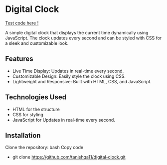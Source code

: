 # Digital Clock
[Test code here !](https://tanishqa11.github.io/Digital_Clock/)

A simple digital clock that displays the current time dynamically using JavaScript. The clock updates every second and can be styled with CSS for a sleek and customizable look.

## Features
* Live Time Display: Updates in real-time every second.
* Customizable Design: Easily style the clock using CSS.
* Lightweight and Responsive: Built with HTML, CSS, and JavaScript.

## Technologies Used
* HTML for the structure
* CSS for styling
* JavaScript for Updates in real-time every second.

## Installation
Clone the repository:
bash
Copy code
* git clone https://github.com/tanishqa11/digital-clock.git

